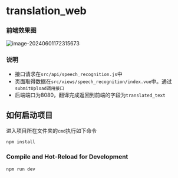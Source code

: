 # translation_web

### 前端效果图

![image-20240601172315673](assets/image-20240601172315673.png)

### 说明

- 接口请求在`src/api/speech_recognition.js`中
- 页面取得数据在`src/views/speech_recognition/index.vue`中。通过`submitUpload调用接口`
- 后端端口为8080，翻译完成返回到前端的字段为`translated_text`





## 如何启动项目

进入项目所在文件夹的`cmd`执行如下命令

```sh
npm install
```

### Compile and Hot-Reload for Development

```sh
npm run dev
```

